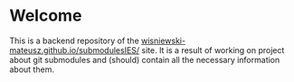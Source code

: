 # Welcome

This is a backend repository of the [wisniewski-mateusz.github.io/submodulesIES/](https://wisniewski-mateusz.github.io/submodulesIES/) site. It is a result of working on project about git submodules and (should) contain all the necessary information about them.